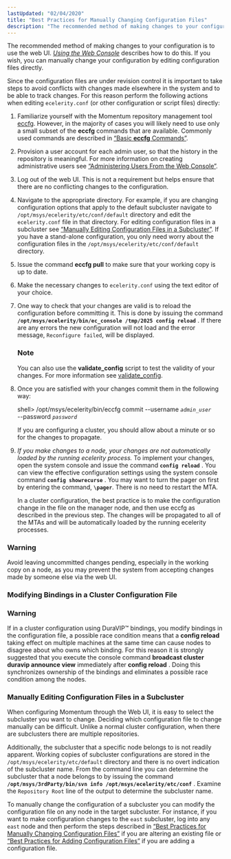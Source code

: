 ```yaml
---
lastUpdated: "02/04/2020"
title: "Best Practices for Manually Changing Configuration Files"
description: "The recommended method of making changes to your configuration is to use the web UI Chapter 3 Using the Web Console describes how to do this If you wish you can manually change your configuration by editing configuration files directly Since the configuration files are under revision control it is..."
---
```


The recommended method of making changes to your configuration is to use the web UI. [*Using the Web Console*](/momentum/3/3-reference/web-3) describes how to do this. If you wish, you can manually change your configuration by editing configuration files directly.

Since the configuration files are under revision control it is important to take steps to avoid conflicts with changes made elsewhere in the system and to be able to track changes. For this reason perform the following actions when editing `ecelerity.conf` (or other configuration or script files) directly:

1.  Familiarize yourself with the Momentum repository management tool [eccfg](/momentum/3/3-reference/executable-eccfg). However, in the majority of cases you will likely need to use only a small subset of the **eccfg** commands that are available. Commonly used commands are described in [“Basic **eccfg** Commands”](/momentum/3/3-reference/conf-adding-configuration-files#conf.eccfg.commands).

2.  Provision a user account for each admin user, so that the history in the repository is meaningful. For more information on creating administrative users see [“Administering Users From the Web Console”](/momentum/3/3-reference/web-3-users).

3.  Log out of the web UI. This is not a requirement but helps ensure that there are no conflicting changes to the configuration.

4.  Navigate to the appropriate directory. For example, if you are changing configuration options that apply to the default subcluster navigate to `/opt/msys/ecelerity/etc/conf/default` directory and edit the `ecelerity.conf` file in that directory. For editing configuration files in a subcluster see [“Manually Editing Configuration Files in a Subcluster”](/momentum/3/3-reference/conf-manual-changes#conf.manual.changes.subcluster). If you have a stand-alone configuration, you only need worry about the configuration files in the `/opt/msys/ecelerity/etc/conf/default` directory.

5.  Issue the command **eccfg pull**      to make sure that your working copy is up to date.

6.  Make the necessary changes to `ecelerity.conf` using the text editor of your choice.

7.  One way to check that your changes are valid is to reload the configuration before committing it. This is done by issuing the command **`/opt/msys/ecelerity/bin/ec_console /tmp/2025 config reload`**                         . If there are any errors the new configuration will not load and the error message, `Reconfigure failed`, will be displayed.

    ### Note

    You can also use the **validate_config** script to test the validity of your changes. For more information see [validate_config](/momentum/3/3-reference/executable-validate-config).

8.  Once you are satisfied with your changes commit them in the following way:

    shell> /opt/msys/ecelerity/bin/eccfg commit --username *`admin_user`* \
     --password *`password`*

    If you are configuring a cluster, you should allow about a minute or so for the changes to propagate.

9.  *If you make changes to a node, your changes are not automatically loaded by the running ecelerity process.*                                                                                                         To implement your changes, open the system console and issue the command **`config reload`**        . You can view the effective configuration settings using the system console command **`config showrecurse`**             . You may want to turn the pager on first by entering the command, **`\pager`**. There is no need to restart the MTA.

    In a cluster configuration, the best practice is to make the configuration change in the file on the manager node, and then use eccfg as described in the previous step. The changes will be propagated to all of the MTAs and will be automatically loaded by the running ecelerity processes.

### Warning

Avoid leaving uncommitted changes pending, especially in the working copy on a node, as you may prevent the system from accepting changes made by someone else via the web UI.

### <a name="conf.manual.changes.cluster"></a> Modifying Bindings in a Cluster Configuration File

### Warning

If in a cluster configuration using DuraVIP™ bindings, you modify bindings in the configuration file, a possible race condition means that a **config reload**        taking effect on multiple machines at the same time can cause nodes to disagree about who owns which binding. For this reason it is strongly suggested that you execute the console command **broadcast cluster duravip announce view**                               immediately after **config reload** . Doing this synchronizes ownership of the bindings and eliminates a possible race condition among the nodes.

### <a name="conf.manual.changes.subcluster"></a> Manually Editing Configuration Files in a Subcluster

When configuring Momentum through the Web UI, it is easy to select the subcluster you want to change. Deciding which configuration file to change manually can be difficult. Unlike a normal cluster configuration, when there are subclusters there are multiple repositories.

Additionally, the subcluster that a specific node belongs to is not readily apparent. Working copies of subcluster configurations are stored in the `/opt/msys/ecelerity/etc/default` directory and there is no overt indication of the subcluster name. From the command line you can determine the subcluster that a node belongs to by issuing the command **`/opt/msys/3rdParty/bin/svn info /opt/msys/ecelerity/etc/conf`**                                   . Examine the `Repository Root` line of the output to determine the subcluster name.

To manually change the configuration of a subcluster you can modify the configuration file on any node in the target subcluster. For instance, if you want to make configuration changes to the `east` subcluster, log into any `east` node and then perform the steps described in [“Best Practices for Manually Changing Configuration Files”](/momentum/3/3-reference/conf-manual-changes) if you are altering an existing file or [“Best Practices for Adding Configuration Files”](/momentum/3/3-reference/conf-adding-configuration-files) if you are adding a configuration file.